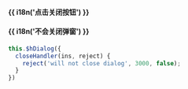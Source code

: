 <h4 class="tip">{{ i18n('点击关闭按钮') }}</h4>
<h4 >{{ i18n('不会关闭弹窗') }}</h4>

```js
this.$hDialog({
  closeHandler(ins, reject) {
    reject('will not close dialog', 3000, false);
  }
})
```
